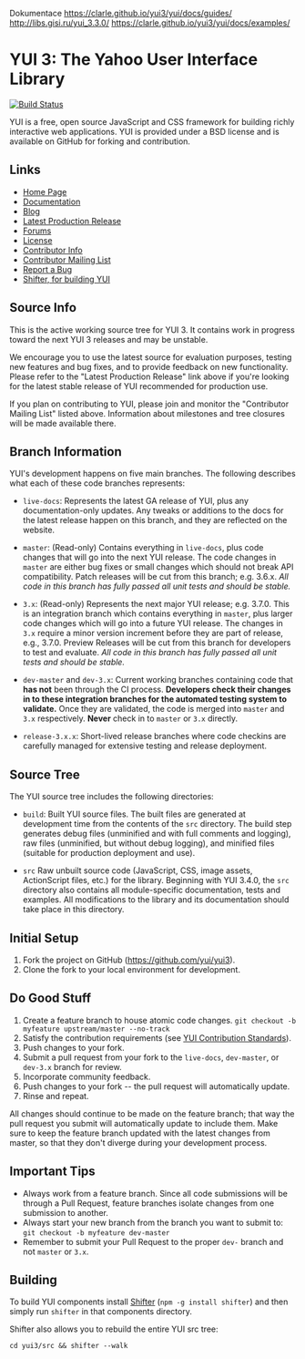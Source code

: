 Dokumentace https://clarle.github.io/yui3/yui/docs/guides/
http://libs.gisi.ru/yui_3.3.0/
https://clarle.github.io/yui3/yui/docs/examples/




YUI 3: The Yahoo User Interface Library
=======================================

[![Build Status](https://travis-ci.org/yui/yui3.svg?branch=master)](https://travis-ci.org/yui/yui3)

YUI is a free, open source JavaScript and CSS framework for building richly
interactive web applications. YUI is provided under a BSD license and is
available on GitHub for forking and contribution.

Links
-----

  * [Home Page](http://yuilibrary.com/)
  * [Documentation](http://yuilibrary.com/yui/docs/)
  * [Blog](http://yuiblog.com)
  * [Latest Production Release](http://yuilibrary.com/download/yui3/)
  * [Forums](https://groups.google.com/forum/#!forum/yui-support)
  * [License](http://yuilibrary.com/license/)
  * [Contributor Info](https://github.com/yui/yui3/blob/master/CONTRIBUTING.md)
  * [Contributor Mailing List](https://groups.google.com/forum/?fromgroups#!forum/yui-contrib)
  * [Report a Bug](http://yuilibrary.com/yui/docs/tutorials/report-bugs/)
  * [Shifter, for building YUI](http://yui.github.com/shifter/)


Source Info
-----------

This is the active working source tree for YUI 3. It contains work in progress
toward the next YUI 3 releases and may be unstable.

We encourage you to use the latest source for evaluation purposes, testing new
features and bug fixes, and to provide feedback on new functionality. Please
refer to the "Latest Production Release" link above if you're looking for the
latest stable release of YUI recommended for production use.

If you plan on contributing to YUI, please join and monitor the "Contributor
Mailing List" listed above. Information about milestones and tree closures
will be made available there.


## Branch Information

YUI's development happens on five main branches. The following describes what
each of these code branches represents:

  * `live-docs`: Represents the latest GA release of YUI, plus any
    documentation-only updates. Any tweaks or additions to the docs for the
    latest release happen on this branch, and they are reflected on the website.

  * `master`: (Read-only) Contains everything in `live-docs`, plus code changes that will go
    into the next YUI release. The code changes in `master` are either bug fixes
    or small changes which should not break API compatibility. Patch releases
    will be cut from this branch; e.g. 3.6.x. *All code in this branch has fully
    passed all unit tests and should be stable.*

  * `3.x`: (Read-only) Represents the next major YUI release; e.g. 3.7.0. This is an
    integration branch which contains everything in `master`, plus larger code
    changes which will go into a future YUI release. The changes in `3.x`
    require a minor version increment before they are part of release, e.g.,
    3.7.0. Preview Releases will be cut from this branch for developers to test
    and evaluate. *All code in this branch has fully passed all unit tests and should be stable.*

  * `dev-master` and `dev-3.x`: Current working branches containing code that
    **has not** been through the CI process. **Developers check their changes in to
    these integration branches for the automated testing system to validate.** Once they
    are validated, the code is merged into `master` and `3.x` respectively. **Never** check in to
    `master` or `3.x` directly.

  * `release-3.x.x`: Short-lived release branches where code checkins are carefully
    managed for extensive testing and release deployment.

## Source Tree

The YUI source tree includes the following directories:

  * `build`: Built YUI source files. The built files are generated at
    development time from the contents of the `src` directory. The build step
    generates debug files (unminified and with full comments and logging),
    raw files (unminified, but without debug logging), and minified files
    (suitable for production deployment and use).

  * `src` Raw unbuilt source code (JavaScript, CSS, image assets, ActionScript
     files, etc.) for the library. Beginning with YUI 3.4.0, the `src` directory
     also contains all module-specific documentation, tests and examples. All
     modifications to the library and its documentation should take place in
     this directory.

## Initial Setup

   1. Fork the project on GitHub (https://github.com/yui/yui3).
   1. Clone the fork to your local environment for development.

## Do Good Stuff

   1. Create a feature branch to house atomic code changes.
   `git checkout -b myfeature upstream/master --no-track`
   1. Satisfy the contribution requirements
   (see [YUI Contribution Standards](https://github.com/yui/yui3/wiki/Contribution-Standards)).
   1. Push changes to your fork.
   1. Submit a pull request from your fork to the `live-docs`,
   `dev-master`, or `dev-3.x` branch  for review.
   1. Incorporate community feedback.
   1. Push changes to your fork -- the pull request will automatically update.
   1. Rinse and repeat.

All changes should continue to be made on the feature branch; that way the pull
request you submit will automatically update to include them. Make sure to keep
the feature branch updated with the latest changes from master, so that they
don't diverge during your development process.

## Important Tips

  * Always work from a feature branch. Since all code submissions will be
  through a Pull Request, feature branches isolate changes from one submission to another.
  * Always start your new branch from the branch you want to submit to:
  `git checkout -b myfeature dev-master`
  * Remember to submit your Pull Request to the proper `dev-` branch and not
  `master` or `3.x`.

## Building

To build YUI components install [Shifter](http://yui.github.com/shifter/) (`npm -g install shifter`)
and then simply run `shifter` in that components directory.

Shifter also allows you to rebuild the entire YUI src tree:

    cd yui3/src && shifter --walk


